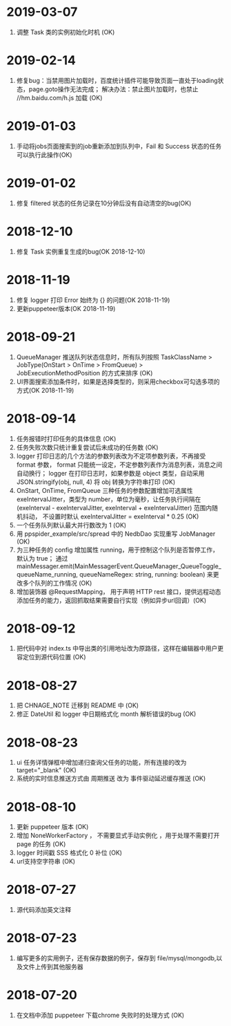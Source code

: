 # 2019-03-07
1. 调整 Task 类的实例初始化时机 (OK)

# 2019-02-14
1. 修复bug：当禁用图片加载时，百度统计插件可能导致页面一直处于loading状态，page.goto操作无法完成；
    解决办法：禁止图片加载时，也禁止 //hm.baidu.com/h.js 加载 (OK) 

# 2019-01-03
1. 手动将jobs页面搜索到的job重新添加到队列中，Fail 和 Success 状态的任务可以执行此操作(OK)  

# 2019-01-02
1. 修复 filtered 状态的任务记录在10分钟后没有自动清空的bug(OK)

# 2018-12-10
1. 修复 Task 实例重复生成的bug(OK 2018-12-10)  

# 2018-11-19
1. 修复 logger 打印 Error 始终为 {} 的问题(OK 2018-11-19)  
2. 更新puppeteer版本(OK 2018-11-19)  

# 2018-09-21
1. QueueManager 推送队列状态信息时，所有队列按照 TaskClassName > JobType(OnStart > OnTime > FromQueue) > JobExecutionMethodPosition 的方式来排序 (OK)    
2. UI界面搜索添加条件时，如果是选择类型的，则采用checkbox可勾选多项的方式(OK 2018-11-19)  

# 2018-09-14
1. 任务报错时打印任务的具体信息 (OK)  
2. 任务失败次数只统计重复尝试后未成功的任务数 (OK)  
3. logger 打印日志的几个方法的参数列表改为不定项参数列表，不再接受 format 参数， format 只能统一设定，不定参数列表作为消息列表，消息之间自动换行；
    logger 在打印日志时，如果参数是 object 类型，自动采用 JSON.stringify(obj, null, 4) 将 obj 转换为字符串打印 (OK)  
4. OnStart, OnTime, FromQueue 三种任务的参数配置增加可选属性 exeIntervalJitter，类型为 number，单位为毫秒，让任务执行间隔在 (exeInterval - exeIntervalJitter, exeInterval + exeIntervalJitter) 范围内随机抖动，
    不设置时默认 exeIntervalJitter = exeInterval * 0.25  (OK)  
5. 一个任务队列默认最大并行数改为 1 (OK)  
6. 用 ppspider_example/src/spread 中的 NedbDao 实现重写 JobManager (OK)    
7. 为三种任务的 config 增加属性 running，用于控制这个队列是否暂停工作，默认为 true；
    通过 mainMessager.emit(MainMessagerEvent.QueueManager_QueueToggle_queueName_running, queueNameRegex: string, running: boolean) 来更改多个队列的工作情况 (OK)  
8. 增加装饰器 @RequestMapping， 用于声明 HTTP rest 接口，提供远程动态添加任务的能力，返回抓取结果需要自行实现（例如异步url回调）(OK)    

# 2018-09-12
1. 把代码中对 index.ts 中导出类的引用地址改为原路径，这样在编辑器中用户更容定位到源代码位置 (OK)

# 2018-08-27
1. 把 CHNAGE_NOTE 迁移到 README 中 (OK)
2. 修正 DateUtil 和 logger 中日期格式化 month 解析错误的bug (OK)

# 2018-08-23
1. ui 任务详情弹框中增加递归查询父任务的功能，所有连接的改为 target="_blank" (OK)
2. 系统的实时信息推送方式由 周期推送 改为 事件驱动延迟缓存推送 (OK)

# 2018-08-10
1. 更新 puppeteer 版本 (OK)
2. 增加 NoneWorkerFactory ， 不需要显式手动实例化 ，用于处理不需要打开 page 的任务 (OK)
3. logger 时间戳 SSS 格式化 0 补位 (OK)
4. url支持空字符串 (OK)

# 2018-07-27
1. 源代码添加英文注释

# 2018-07-23
1. 编写更多的实用例子，还有保存数据的例子，保存到 file/mysql/mongodb,以及文件上传到其他服务器  

# 2018-07-20
1. 在文档中添加 puppeteer 下载chrome 失败时的处理方式 (OK)    

